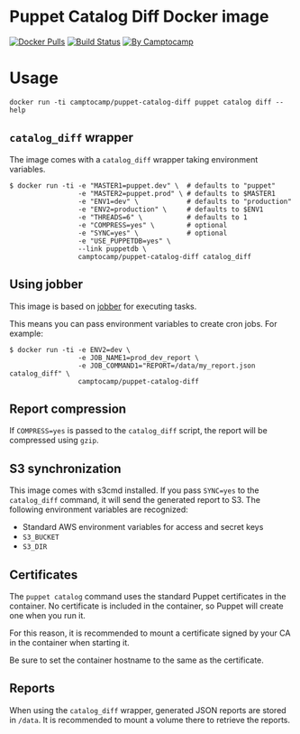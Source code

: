 Puppet Catalog Diff Docker image
=================================

[![Docker Pulls](https://img.shields.io/docker/pulls/camptocamp/puppet-catalog-diff.svg)](https://hub.docker.com/r/camptocamp/puppet-catalog-diff/)
[![Build Status](https://img.shields.io/travis/camptocamp/docker-puppet-catalog-diff/master.svg)](https://travis-ci.org/camptocamp/docker-puppet-catalog-diff)
[![By Camptocamp](https://img.shields.io/badge/by-camptocamp-fb7047.svg)](http://www.camptocamp.com)


# Usage

```shell
docker run -ti camptocamp/puppet-catalog-diff puppet catalog diff --help
```


## `catalog_diff` wrapper

The image comes with a `catalog_diff` wrapper taking environment variables.

```shell
$ docker run -ti -e "MASTER1=puppet.dev" \  # defaults to "puppet"
                 -e "MASTER2=puppet.prod" \ # defaults to $MASTER1
                 -e "ENV1=dev" \            # defaults to "production"
                 -e "ENV2=production" \     # defaults to $ENV1
                 -e "THREADS=6" \           # defaults to 1
                 -e "COMPRESS=yes" \        # optional
                 -e "SYNC=yes" \            # optional
                 -e "USE_PUPPETDB=yes" \
                 --link puppetdb \
                 camptocamp/puppet-catalog-diff catalog_diff
```

## Using jobber

This image is based on [jobber](https://hub.docker.com/r/blacklabelops/jobber/~/dockerfile/) for executing tasks.

This means you can pass environment variables to create cron jobs. For example:

```shell
$ docker run -ti -e ENV2=dev \
                 -e JOB_NAME1=prod_dev_report \
                 -e JOB_COMMAND1="REPORT=/data/my_report.json catalog_diff" \
                 camptocamp/puppet-catalog-diff
```

## Report compression

If `COMPRESS=yes` is passed to the `catalog_diff` script, the report will be compressed using `gzip`.

## S3 synchronization

This image comes with s3cmd installed. If you pass `SYNC=yes` to the `catalog_diff` command, it will send the generated report to S3. The following environment variables are recognized:

* Standard AWS environment variables for access and secret keys
* `S3_BUCKET`
* `S3_DIR`

## Certificates

The `puppet catalog` command uses the standard Puppet certificates in the container. No certificate is included in the container, so Puppet will create one when you run it.

For this reason, it is recommended to mount a certificate signed by your CA in the container when starting it.

Be sure to set the container hostname to the same as the certificate.


## Reports

When using the `catalog_diff` wrapper, generated JSON reports are stored in `/data`. It is recommended to mount a volume there to retrieve the reports.

